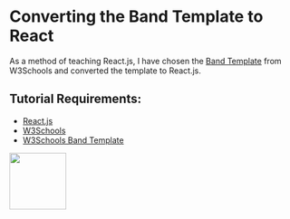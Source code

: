 # Converting the Band Template to React

As a method of teaching React.js, I have chosen the [Band Template](https://www.w3schools.com/w3css/tryw3css_templates_band.htm) from W3Schools and converted the template to React.js.

## Tutorial Requirements:

* [React.js](https://reactjs.org/)
* [W3Schools](https://www.w3schools.com/)
* [W3Schools Band Template](https://www.w3schools.com/w3css/w3css_web_tmp_band.asp)

<a href="https://codeadam.ca">
<img src="https://codeadam.ca/images/code-block.png" width="100">
</a>
